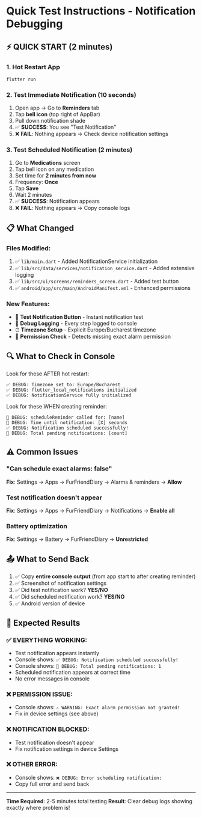 # Quick Test Instructions - Notification Debugging

## ⚡ QUICK START (2 minutes)

### 1. Hot Restart App
```bash
flutter run
```

### 2. Test Immediate Notification (10 seconds)
1. Open app → Go to **Reminders** tab
2. Tap **bell icon** (top right of AppBar)
3. Pull down notification shade
4. ✅ **SUCCESS**: You see "Test Notification"
5. ❌ **FAIL**: Nothing appears → Check device notification settings

### 3. Test Scheduled Notification (2 minutes)
1. Go to **Medications** screen
2. Tap bell icon on any medication
3. Set time for **2 minutes from now**
4. Frequency: **Once**
5. Tap **Save**
6. Wait 2 minutes
7. ✅ **SUCCESS**: Notification appears
8. ❌ **FAIL**: Nothing appears → Copy console logs

## 📋 What Changed

### Files Modified:
1. ✅ `lib/main.dart` - Added NotificationService initialization
2. ✅ `lib/src/data/services/notification_service.dart` - Added extensive logging
3. ✅ `lib/src/ui/screens/reminders_screen.dart` - Added test button
4. ✅ `android/app/src/main/AndroidManifest.xml` - Enhanced permissions

### New Features:
- 🔔 **Test Notification Button** - Instant notification test
- 📝 **Debug Logging** - Every step logged to console
- ⏰ **Timezone Setup** - Explicit Europe/Bucharest timezone
- 🔐 **Permission Check** - Detects missing exact alarm permission

## 🔍 What to Check in Console

Look for these AFTER hot restart:
```
✅ DEBUG: Timezone set to: Europe/Bucharest
✅ DEBUG: flutter_local_notifications initialized
✅ DEBUG: NotificationService fully initialized
```

Look for these WHEN creating reminder:
```
🔔 DEBUG: scheduleReminder called for: [name]
🔔 DEBUG: Time until notification: [X] seconds
✅ DEBUG: Notification scheduled successfully!
🔔 DEBUG: Total pending notifications: [count]
```

## ⚠️ Common Issues

### "Can schedule exact alarms: false"
**Fix**: Settings → Apps → FurFriendDiary → Alarms & reminders → **Allow**

### Test notification doesn't appear
**Fix**: Settings → Apps → FurFriendDiary → Notifications → **Enable all**

### Battery optimization
**Fix**: Settings → Battery → FurFriendDiary → **Unrestricted**

## 📤 What to Send Back

1. ✅ Copy **entire console output** (from app start to after creating reminder)
2. ✅ Screenshot of notification settings
3. ✅ Did test notification work? **YES/NO**
4. ✅ Did scheduled notification work? **YES/NO**
5. ✅ Android version of device

## 🎯 Expected Results

### ✅ EVERYTHING WORKING:
- Test notification appears instantly
- Console shows: `✅ DEBUG: Notification scheduled successfully!`
- Console shows: `🔔 DEBUG: Total pending notifications: 1`
- Scheduled notification appears at correct time
- No error messages in console

### ❌ PERMISSION ISSUE:
- Console shows: `⚠️ WARNING: Exact alarm permission not granted!`
- Fix in device settings (see above)

### ❌ NOTIFICATION BLOCKED:
- Test notification doesn't appear
- Fix notification settings in device Settings

### ❌ OTHER ERROR:
- Console shows: `❌ DEBUG: Error scheduling notification:`
- Copy full error and send back

---

**Time Required**: 2-5 minutes total testing
**Result**: Clear debug logs showing exactly where problem is!

